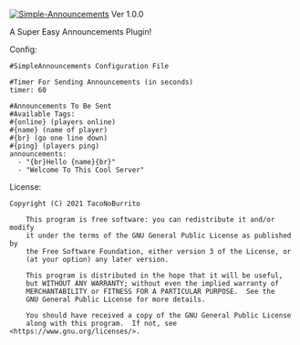 <a href="https://i.ibb.co/5G87Xyn/Simple-Announcements.png"><img src="https://i.ibb.co/5G87Xyn/Simple-Announcements.png" alt="Simple-Announcements" border="0"></a> Ver 1.0.0

A Super Easy Announcements Plugin!

Config:

```
#SimpleAnnouncements Configuration File

#Timer For Sending Announcements (in seconds)
timer: 60

#Announcements To Be Sent
#Available Tags:
#{online} (players online)
#{name} (name of player)
#{br} (go one line down)
#{ping} (players ping)
announcements:
  - "{br}Hello {name}{br}"
  - "Welcome To This Cool Server"
```

License:

```
Copyright (C) 2021 TacoNoBurrito

    This program is free software: you can redistribute it and/or modify
    it under the terms of the GNU General Public License as published by
    the Free Software Foundation, either version 3 of the License, or
    (at your option) any later version.

    This program is distributed in the hope that it will be useful,
    but WITHOUT ANY WARRANTY; without even the implied warranty of
    MERCHANTABILITY or FITNESS FOR A PARTICULAR PURPOSE.  See the
    GNU General Public License for more details.

    You should have received a copy of the GNU General Public License
    along with this program.  If not, see <https://www.gnu.org/licenses/>.
```
